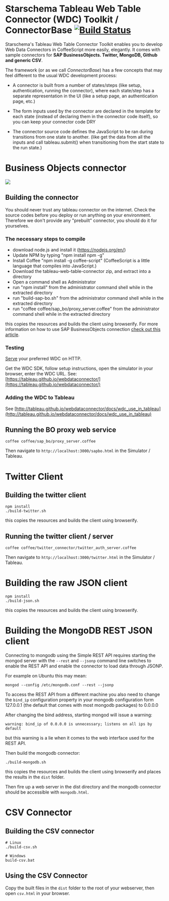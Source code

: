 # Starschema Tableau Web Table Connector (WDC) Toolkit / ConnectorBase [![Build Status](https://travis-ci.org/starschema/tableau-web-table-connector.svg)](https://travis-ci.org/starschema/tableau-web-table-connector)

Starschema's Tableau Web Table Connector Toolkit enables you to develop Web Data Connectors in CoffeeScript more easily, elegantly. It comes with sample connectors for **SAP BusinessObjects. Twitter, MongoDB, Github and generic CSV**.

The framework (or as we call _ConnectorBase_) has a few concepts that may feel different to the usual WDC development process:

 - A connector is built from a number of states/steps (like setup, authentication, running the connector), where each state/step has a separate representation in the UI (like a setup page, an authentication page, etc.)

 - The form inputs used by the connector are declared in the template for each state (instead of declaring them in the connector code itself), so you can keep your connector code DRY

 - The connector source code defines the JavaScript to be ran during transitions from one state to another. (like get the data from all the inputs and call tableau.submit() when transitioning from the start state to the run state.)



# Business Objects connector

![](http://www.virtdb.com/images/bo-wdc-tableau.gif)

## Building the connector

You should never trust any tableau connector on the internet. Check the source codes before you deploy or run anything on your environment. Therefore we don't provide any "prebuilt" connector, you should do it for yourselves.

### The necessary steps to compile

- download node.js and install it (https://nodejs.org/en/)
- Update NPM by typing "npm install npm -g"
- Install Coffee "npm install -g coffee-script" (CoffeeScript is a little language that compiles into JavaScript.)
- Download the tableau-web-table-connector zip, and extract into a directory
- Open a command shell as Administrator
- run "npm install" from the administrator command shell while in the extracted directory
- run "build-sap-bo.sh" from the administrator command shell while in the extracted directory
- run "coffee coffee/sap_bo/proxy_server.coffee" from the administrator command shell while in the extracted directory


this copies the resources and builds the client using browserify. For more information on how to use SAP BusinessObjects connection [check out this article](http://databoss.starschema.net/accessing-sap-businessobjects-from-tableau-using-web-data-connector/).

### Testing

[Serve](https://www.npmjs.com/package/serve) your preferred WDC on HTTP.

Get the WDC SDK, follow setup instructions, open the simulator in your browser, enter the WDC URL. See: [https://tableau.github.io/webdataconnector/](https://tableau.github.io/webdataconnector/)


### Adding the WDC to Tableau

See [http://tableau.github.io/webdataconnector/docs/wdc_use_in_tableau](http://tableau.github.io/webdataconnector/docs/wdc_use_in_tableau)


## Running the BO proxy web service

```
coffee coffee/sap_bo/proxy_server.coffee
```

Then navigate to ```http://localhost:3000/sapbo.html``` in the
Simulator / Tableau.

# Twitter Client

## Building the twitter client

```
npm install
./build-twitter.sh
```

this copies the resources and builds the client using browserify.

## Running the twitter client / server

```
coffee coffee/twitter_connector/twitter_auth_server.coffee
```

Then navigate to ```http://localhost:3000/twitter.html``` in the
Simulator / Tableau.

# Building the raw JSON client

```
npm install
./build-json.sh
```
this copies the resources and builds the client using browserify.


# Building the MongoDB REST JSON client

Connecting to mongodb using the Simple REST API requires starting the
mongod server with the ```--rest``` and ```--jsonp``` command line
switches to enable the REST API and enable the connector to load data
through JSONP.

For example on Ubuntu this may mean:

```
mongod --config /etc/mongodb.conf --rest --jsonp
```

To access the REST API from a different machine you also need to change
the ```bind_ip``` configuration property in your mongodb configuration
form 127.0.0.1 (the default that comes with most mongodb packages) to
0.0.0.0

After changing the bind address, starting mongod will issue a warning:

```
warning: bind_ip of 0.0.0.0 is unnecessary; listens on all ips by default
```

but this warning is a lie when it comes to the web interface used for
the REST API.


Then build the mongodb connector:

```
./build-mongodb.sh
```

this copies the resources and builds the client using browserify and
places the results in the ```dist``` folder.


Then fire up a web server in the dist directory and the mongodb
connector should be accessible with ```mongodb.html```.


# CSV Connector

## Building the CSV connector

```
# Linux
./build-csv.sh

# Windows
build-csv.bat
```

## Using the CSV Connector

Copy the built files in the `dist` folder to the root of your webserver, then open `csv.html` in your browser.


